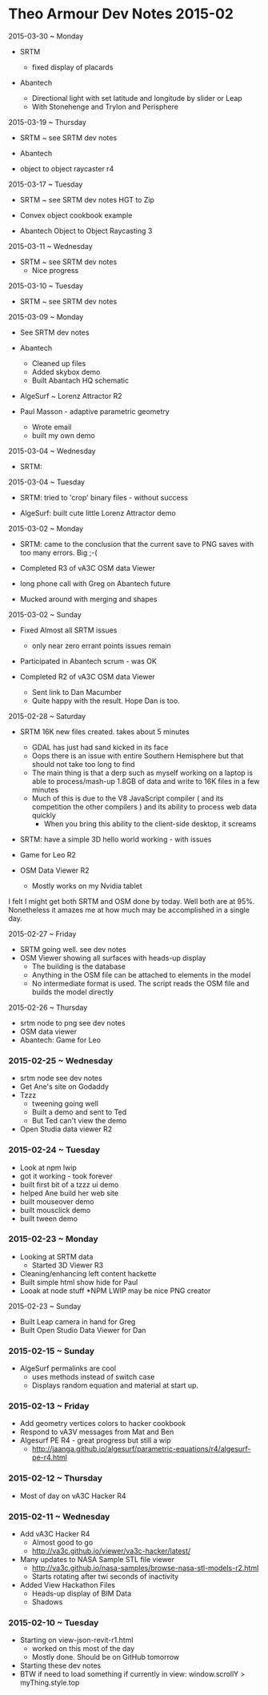 Theo Armour Dev Notes 2015-02
===

2015-03-30 ~ Monday

* SRTM 
	* fixed display of placards

* Abantech
	* Directional light with set latitude and longitude by slider or Leap
	* With Stonehenge and Trylon and Perisphere

2015-03-19 ~ Thursday


* SRTM ~ see SRTM dev notes

* Abantech
* object to object raycaster r4

2015-03-17 ~ Tuesday

* SRTM ~ see SRTM dev notes
	HGT to Zip

* Convex object cookbook example

* Abantech
	Object to Object Raycasting 3


2015-03-11 ~ Wednesday

* SRTM ~ see SRTM dev notes
	* Nice progress


2015-03-10 ~ Tuesday

* SRTM ~ see SRTM dev notes

2015-03-09 ~ Monday

* See SRTM dev notes
* Abantech
	* Cleaned up files
	* Added skybox demo
	* Built Abantach HQ schematic

* AlgeSurf ~ Lorenz Attractor R2

* Paul Masson - adaptive parametric geometry
	* Wrote email
	* built my own demo


2015-03-04 ~ Wednesday

* SRTM: 

2015-03-04 ~ Tuesday

* SRTM: tried to 'crop' binary files - without success

* AlgeSurf: built cute little Lorenz Attractor demo


2015-03-02 ~ Monday

* SRTM: came to the conclusion that the current save to PNG saves with too many errors. Big ;-(

* Completed R3 of vA3C OSM data Viewer

* long phone call with Greg on Abantech future

* Mucked around with merging and shapes


2015-03-02 ~ Sunday

* Fixed Almost all SRTM issues 
	* only near zero errant points issues remain

* Participated in Abantech scrum - was OK

* Completed R2 of vA3C OSM data Viewer
	* Sent link to Dan Macumber
	* Quite happy with the result. Hope Dan is too.


2015-02-28 ~ Saturday

* SRTM 16K new files created. takes about 5 minutes
	* GDAL has just had sand kicked in its face
	* Oops there is an issue with entire Southern Hemisphere but that should not take too long to find
	* The main thing is that a derp such as myself working on a laptop is able to process/mash-up 1.8GB of data and write to 16K files in a few minutes
	* Much of this is due to the V8 JavaScript compiler ( and its competition the other compilers ) and its ability to process web data quickly
		* When you bring this ability to the client-side desktop, it screams
* SRTM: have a simple 3D hello world working - with issues

* Game for Leo R2

* OSM Data Viewer R2
	* Mostly works on my Nvidia tablet

I felt I might get both SRTM and OSM done by today.
Well both are at 95%. Nonetheless it amazes me at how much may be accomplished in a single day.


2015-02-27 ~ Friday

* SRTM going well. see dev notes
* OSM Viewer showing all surfaces with heads-up display
	* The building is the database
	* Anything in the OSM file can be attached to elements in the model
	* No intermediate format is used. The script reads the OSM file and builds the model directly

2015-02-26 ~ Thursday

* srtm node to png see dev notes
* OSM data viewer
* Abantech: Game for Leo

### 2015-02-25 ~ Wednesday

* srtm node see dev notes
* Get Ane's site on Godaddy
* Tzzz 
	* tweening going well
	* Built a demo and sent to Ted
	* But Ted can't view the demo
* Open Studia data viewer R2

### 2015-02-24 ~ Tuesday

* Look at npm lwip
* got it working - took forever
* built first bit of a tzzz ui demo
* helped Ane build her web site
* built mouseover demo
* built mousclick demo
* built tween demo


### 2015-02-23 ~ Monday

* Looking at SRTM data
	* Started 3D Viewer R3
* Cleaning/enhancing left content hackette
* Built simple html show hide for Paul
* Looak at node stuff
	*NPM  LWIP may be nice PNG creator


2015-02-23 ~ Sunday
 
* Built Leap camera in hand for Greg
* Built Open Studio Data Viewer for Dan 

### 2015-02-15 ~ Sunday

* AlgeSurf permalinks are cool
	* uses methods instead of switch case
	* Displays random equation and material at start up.


### 2015-02-13 ~ Friday

* Add geometry vertices colors to hacker cookbook
* Respond to vA3V messages from Mat and Ben
* Algesurf PE R4 - great progress but still a wip
	* http://jaanga.github.io/algesurf/parametric-equations/r4/algesurf-pe-r4.html


### 2015-02-12 ~ Thursday

* Most of day on vA3C Hacker R4


### 2015-02-11 ~ Wednesday

* Add vA3C Hacker R4
	* Almost good to go
	* <http://va3c.github.io/viewer/va3c-hacker/latest/>
* Many updates to NASA Sample STL file viewer
	* <http://va3c.github.io/nasa-samples/browse-nasa-stl-models-r2.html>
	* Starts rotating after twi seconds of inactivity
* Added View Hackathon Files
	* Heads-up display of BIM Data
	* Shadows


### 2015-02-10 ~ Tuesday

* Starting on view-json-revit-r1.html
	* worked on this most of the day
	* Mostly done. Should be on GitHub tomorrow
* Starting these dev notes
* BTW if need to load something if currently in view: window.scrollY > myThing.style.top
